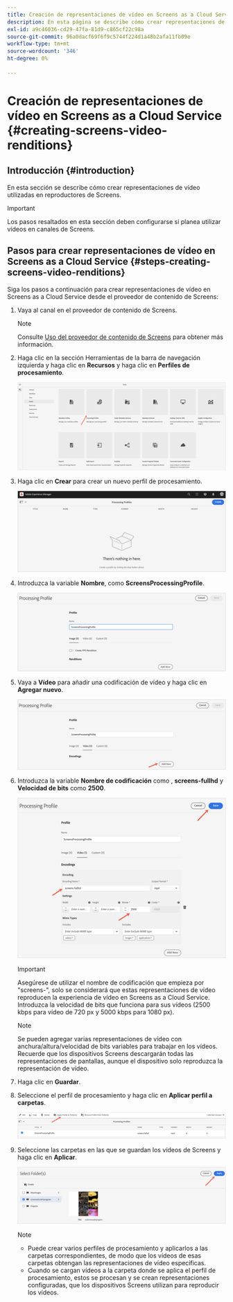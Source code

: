 ```yaml
---
title: Creación de representaciones de vídeo en Screens as a Cloud Service
description: En esta página se describe cómo crear representaciones de vídeo en Screens as a Cloud Service.
exl-id: a9c46036-cd29-47fa-81d9-c865cf22c98a
source-git-commit: 96a0dacf69f6f9c5744f224d1a48b2afa11fb09e
workflow-type: tm+mt
source-wordcount: '346'
ht-degree: 0%

---
```


# Creación de representaciones de vídeo en Screens as a Cloud Service {#creating-screens-video-renditions}

## Introducción {#introduction}

En esta sección se describe cómo crear representaciones de vídeo utilizadas en reproductores de Screens.

>[!IMPORTANT]
>Los pasos resaltados en esta sección deben configurarse si planea utilizar vídeos en canales de Screens.

## Pasos para crear representaciones de vídeo en Screens as a Cloud Service {#steps-creating-screens-video-renditions}

Siga los pasos a continuación para crear representaciones de vídeo en Screens as a Cloud Service desde el proveedor de contenido de Screens:

1. Vaya al canal en el proveedor de contenido de Screens.

   >[!NOTE]
   >Consulte [Uso del proveedor de contenido de Screens](https://experienceleague.adobe.com/docs/experience-manager-cloud-service/screens-as-cloud-service/configure-screens-cloud/using-screens-content-provider.html?lang=en#screens-content-provider) para obtener más información.

1. Haga clic en la sección Herramientas de la barra de navegación izquierda y haga clic en **Recursos** y haga clic en **Perfiles de procesamiento**.

   ![](/help/screens-cloud/assets/configure/screens-cp-3.png)

1. Haga clic en **Crear** para crear un nuevo perfil de procesamiento.

   ![](/help/screens-cloud/assets/configure/screens-video-2.png)

1. Introduzca la variable **Nombre**, como **ScreensProcessingProfile**.

   ![](/help/screens-cloud/assets/configure/screens-video-3.png)

1. Vaya a **Vídeo** para añadir una codificación de vídeo y haga clic en **Agregar nuevo**.

   ![](/help/screens-cloud/assets/configure/screens-video-4a.png)

1. Introduzca la variable **Nombre de codificación** como , **screens-fullhd** y **Velocidad de bits** como **2500**.

   ![](/help/screens-cloud/assets/configure/screens-video-4.png)

   >[!IMPORTANT]
   >Asegúrese de utilizar el nombre de codificación que empieza por &quot;screens-&quot;, solo se considerará que estas representaciones de vídeo reproducen la experiencia de vídeo en Screens as a Cloud Service. Introduzca la velocidad de bits que funciona para sus vídeos (2500 kbps para vídeo de 720 px y 5000 kbps para 1080 px).

   >[!NOTE]
   >Se pueden agregar varias representaciones de vídeo con anchura/altura/velocidad de bits variables para trabajar en los vídeos. Recuerde que los dispositivos Screens descargarán todas las representaciones de pantallas, aunque el dispositivo solo reproduzca la representación de vídeo.

1. Haga clic en **Guardar**.

1. Seleccione el perfil de procesamiento y haga clic en **Aplicar perfil a carpetas**.

   ![](/help/screens-cloud/assets/configure/screens-video-5.png)

1. Seleccione las carpetas en las que se guardan los vídeos de Screens y haga clic en **Aplicar**.

   ![](/help/screens-cloud/assets/configure/screens-video-6.png)

   >[!NOTE]
   >* Puede crear varios perfiles de procesamiento y aplicarlos a las carpetas correspondientes, de modo que los vídeos de esas carpetas obtengan las representaciones de vídeo específicas.
   >* Cuando se cargan vídeos a la carpeta donde se aplica el perfil de procesamiento, estos se procesan y se crean representaciones configuradas, que los dispositivos Screens utilizan para reproducir los vídeos.

